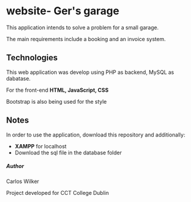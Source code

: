 # website- Ger's garage

<p> This application intends to solve a problem for a small garage. 
<p> The main requirements include a booking and an invoice system.


## Technologies
This web application was develop using PHP as backend, MySQL as dabatase.
<p> For the front-end <b> HTML, JavaScript, CSS </b>
<p> Bootstrap is also being used for the style </p>

## Notes

In order to use the application, download this repository and additionally:

- **XAMPP** for localhost
- Download the sql file in the database folder

##### Author
Carlos Wilker
<p> Project developed for CCT College Dublin

